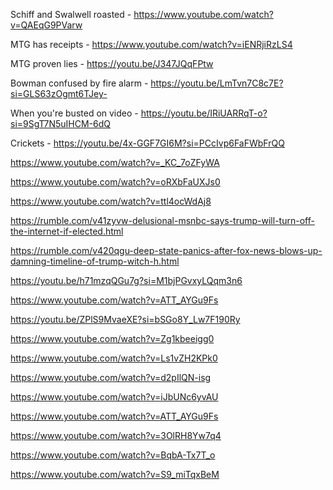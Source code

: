 Schiff and Swalwell roasted - https://www.youtube.com/watch?v=QAEqG9PVarw

MTG has receipts - https://www.youtube.com/watch?v=iENRjiRzLS4

MTG proven lies - https://youtu.be/J347JQqFPtw

Bowman confused by fire alarm - https://youtu.be/LmTvn7C8c7E?si=GLS63zOgmt6TJey-

When you're busted on video - https://youtu.be/IRiUARRqT-o?si=9SgT7N5uIHCM-6dQ

Crickets - https://youtu.be/4x-GGF7GI6M?si=PCcIvp6FaFWbFrQQ

https://www.youtube.com/watch?v=_KC_7oZFyWA

https://www.youtube.com/watch?v=oRXbFaUXJs0

https://www.youtube.com/watch?v=ttl4ocWdAj8

https://rumble.com/v41zyvw-delusional-msnbc-says-trump-will-turn-off-the-internet-if-elected.html

https://rumble.com/v420qgu-deep-state-panics-after-fox-news-blows-up-damning-timeline-of-trump-witch-h.html

https://youtu.be/h71mzqQGu7g?si=M1bjPGvxyLQqm3n6

https://www.youtube.com/watch?v=ATT_AYGu9Fs

https://youtu.be/ZPlS9MvaeXE?si=bSGo8Y_Lw7F190Ry

https://www.youtube.com/watch?v=Zg1kbeeigg0

https://www.youtube.com/watch?v=Ls1vZH2KPk0

https://www.youtube.com/watch?v=d2pIlQN-isg

https://www.youtube.com/watch?v=iJbUNc6yvAU

https://www.youtube.com/watch?v=ATT_AYGu9Fs

https://www.youtube.com/watch?v=3OlRH8Yw7q4

https://www.youtube.com/watch?v=BqbA-Tx7T_o

https://www.youtube.com/watch?v=S9_miTqxBeM
